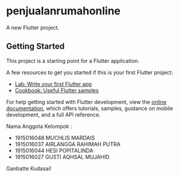 # penjualanrumahonline

A new Flutter project.

## Getting Started

This project is a starting point for a Flutter application.

A few resources to get you started if this is your first Flutter project:

- [Lab: Write your first Flutter app](https://docs.flutter.dev/get-started/codelab)
- [Cookbook: Useful Flutter samples](https://docs.flutter.dev/cookbook)

For help getting started with Flutter development, view the
[online documentation](https://docs.flutter.dev/), which offers tutorials,
samples, guidance on mobile development, and a full API reference.

Nama Anggota Kelompok : 
- 1915016048 MUCHLIS MARDAIS 
- 1915016037 AIRLANGGA RAHIMAH PUTRA 
- 1915016044 HESI POPITALINDA 
- 1915016027 GUSTI AQHSAL MUJAHID

Ganbatte Kudasai!
